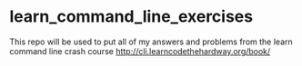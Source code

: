 learn_command_line_exercises
============================
This repo will be used to put all of my answers and problems from the learn command line crash course http://cli.learncodethehardway.org/book/
